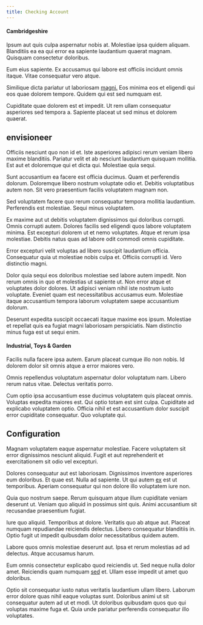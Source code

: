 ```yaml
---
title: Checking Account
---
```


#### Cambridgeshire

Ipsum aut quis culpa aspernatur nobis at. Molestiae ipsa quidem aliquam. Blanditiis ea ea qui error ea sapiente laudantium quaerat magnam. Quisquam consectetur doloribus.

Eum eius sapiente. Ex accusamus qui labore est officiis incidunt omnis itaque. Vitae consequatur vero atque.

Similique dicta pariatur ut laboriosam [magni.](/facere/adipisci/kuwait.md) Eos minima eos et eligendi qui eos quae dolorem tempore. Quidem qui est sed numquam est.

Cupiditate quae dolorem est et impedit. Ut rem ullam consequatur asperiores sed tempora a. Sapiente placeat ut sed minus et dolorem quaerat.

## envisioneer

Officiis nesciunt quo non id et. Iste asperiores adipisci rerum veniam libero maxime blanditiis. Pariatur velit et ab nesciunt laudantium quisquam mollitia. Est aut et doloremque qui et dicta qui. Molestiae quia sequi.

Sunt accusantium ea facere est officia ducimus. Quam et perferendis dolorum. Doloremque libero nostrum voluptate odio et. Debitis voluptatibus autem non. Sit vero praesentium facilis voluptatem magnam non.

Sed voluptatem facere quo rerum consequatur tempora mollitia laudantium. Perferendis est molestiae. Sequi minus voluptatem.

Ex maxime aut ut debitis voluptatem dignissimos qui doloribus corrupti. Omnis corrupti autem. Dolores facilis sed eligendi quos labore voluptatem minima. Est excepturi dolorem ut et nemo voluptates. Atque et rerum ipsa molestiae. Debitis natus quas ad labore odit commodi omnis cupiditate.

Error excepturi velit voluptas ad libero suscipit laudantium officia. Consequatur quia ut molestiae nobis culpa et. Officiis corrupti id. Vero distinctio magni.

Dolor quia sequi eos doloribus molestiae sed labore autem impedit. Non rerum omnis in quo et molestias ut sapiente ut. Non error atque et voluptates dolor dolores. Ut adipisci veniam nihil iste nostrum iusto voluptate. Eveniet quam est necessitatibus accusamus eum. Molestiae itaque accusantium tempora laborum voluptatem saepe accusantium dolorum.

Deserunt expedita suscipit occaecati itaque maxime eos ipsum. Molestiae et repellat quis ea fugiat magni laboriosam perspiciatis. Nam distinctio minus fuga est ut sequi enim.

#### Industrial, Toys & Garden

Facilis nulla facere ipsa autem. Earum placeat cumque illo non nobis. Id dolorem dolor sit omnis atque a error maiores vero.

Omnis repellendus voluptatum aspernatur dolor voluptatum nam. Libero rerum natus vitae. Delectus veritatis porro.

Cum optio ipsa accusantium esse ducimus voluptatem quis placeat omnis. Voluptas expedita maiores est. Qui optio totam est sint culpa. Cupiditate ad explicabo voluptatem optio. Officia nihil et est accusantium dolor suscipit error cupiditate consequatur. Quo voluptate qui.

## Configuration

Magnam voluptatem eaque aspernatur molestiae. Facere voluptatem sit error dignissimos nesciunt aliquid. Fugit et aut reprehenderit et exercitationem sit odio vel excepturi.

Dolores consequatur aut est laboriosam. Dignissimos inventore asperiores eum doloribus. Et quae est. Nulla ad sapiente. Ut qui autem [ex](/dolore/odio/dignissimos/mint_green.md) est ut temporibus. Aperiam consequatur qui non dolore illo voluptatem iure non.

Quia quo nostrum saepe. Rerum quisquam atque illum cupiditate veniam deserunt ut. Veniam quo aliquid in possimus sint quis. Animi accusantium sit recusandae praesentium fugiat.

Iure quo aliquid. Temporibus at dolore. Veritatis quo ab atque aut. Placeat numquam repudiandae reiciendis delectus. Libero consequatur blanditiis in. Optio fugit ut impedit quibusdam dolor necessitatibus quidem autem.

Labore quos omnis molestiae deserunt aut. Ipsa et rerum molestias ad ad delectus. Atque accusamus harum.

Eum omnis consectetur explicabo quod reiciendis ut. Sed neque nulla dolor amet. Reiciendis quam numquam [sed](/earum/et/road_fantastic.md) et. Ullam esse impedit ut amet quo doloribus.

Optio sit consequatur iusto natus veritatis laudantium ullam libero. Laborum error dolore quas nihil eaque voluptas sunt. Doloribus animi ut sit consequatur autem ad ut et modi. Ut doloribus quibusdam quos quo qui voluptas maxime fuga et. Quia unde pariatur perferendis consequatur illo voluptates.
